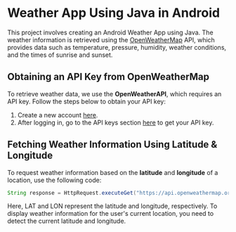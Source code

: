 # Weather App Using Java in Android

This project involves creating an Android Weather App using Java. The weather information is retrieved using the [OpenWeatherMap](https://openweathermap.org) API, which provides data such as temperature, pressure, humidity, weather conditions, and the times of sunrise and sunset.

## Obtaining an API Key from OpenWeatherMap

To retrieve weather data, we use the **OpenWeatherAPI**, which requires an API key. Follow the steps below to obtain your API key:

1. Create a new account [here](https://home.openweathermap.org/users/sign_up).
2. After logging in, go to the API keys section [here](https://home.openweathermap.org/api_keys) to get your API key.

## Fetching Weather Information Using Latitude & Longitude

To request weather information based on the **latitude** and **longitude** of a location, use the following code:

```java
String response = HttpRequest.executeGet("https://api.openweathermap.org/data/2.5/weather?lat=" + LAT + "&lon=" + LON + "&units=metric&appid=" + API_KEY);
```

Here, LAT and LON represent the latitude and longitude, respectively. To display weather information for the user's current location, you need to detect the current latitude and longitude. 
